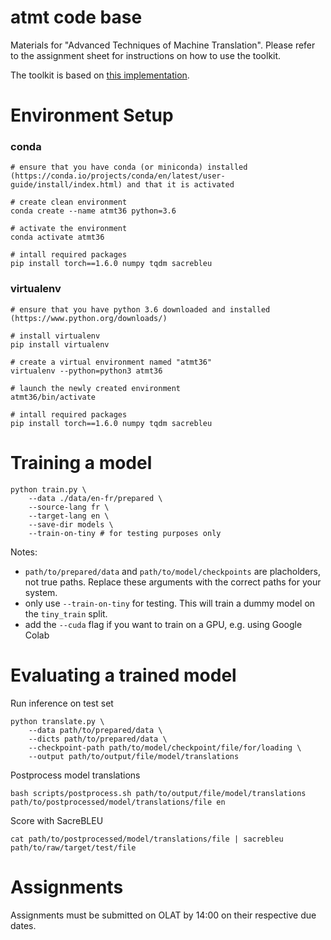 # atmt code base

Materials for "Advanced Techniques of Machine Translation".
Please refer to the assignment sheet for instructions on how to use the toolkit.

The toolkit is based on [this implementation](https://github.com/demelin/nmt_toolkit).

# Environment Setup

### conda

```
# ensure that you have conda (or miniconda) installed (https://conda.io/projects/conda/en/latest/user-guide/install/index.html) and that it is activated

# create clean environment
conda create --name atmt36 python=3.6

# activate the environment
conda activate atmt36

# intall required packages
pip install torch==1.6.0 numpy tqdm sacrebleu
```

### virtualenv

```
# ensure that you have python 3.6 downloaded and installed (https://www.python.org/downloads/)

# install virtualenv
pip install virtualenv

# create a virtual environment named "atmt36"
virtualenv --python=python3 atmt36

# launch the newly created environment
atmt36/bin/activate

# intall required packages
pip install torch==1.6.0 numpy tqdm sacrebleu
```

<!-- # Data Preprocessing

```
# normalise, tokenize and truecase data
bash scripts/extract_splits.sh ../infopankki_raw data/en-sv/infopankki/raw

# binarize data for model training
bash scripts/run_preprocessing.sh data/en-sv/infopankki/raw/
``` -->

# Training a model

```
python train.py \
    --data ./data/en-fr/prepared \
    --source-lang fr \
    --target-lang en \
    --save-dir models \
    --train-on-tiny # for testing purposes only
```

Notes:

- `path/to/prepared/data` and `path/to/model/checkpoints`
  are placholders, not true paths. Replace these arguments with the correct paths
  for your system.
- only use `--train-on-tiny` for testing. This will train a
  dummy model on the `tiny_train` split.
- add the `--cuda` flag if you want to train on a GPU, e.g. using Google Colab

# Evaluating a trained model

Run inference on test set

```
python translate.py \
    --data path/to/prepared/data \
    --dicts path/to/prepared/data \
    --checkpoint-path path/to/model/checkpoint/file/for/loading \
    --output path/to/output/file/model/translations
```

Postprocess model translations

```
bash scripts/postprocess.sh path/to/output/file/model/translations path/to/postprocessed/model/translations/file en
```

Score with SacreBLEU

```
cat path/to/postprocessed/model/translations/file | sacrebleu path/to/raw/target/test/file
```

# Assignments

Assignments must be submitted on OLAT by 14:00 on their respective
due dates.
